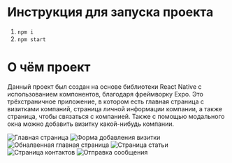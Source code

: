 # Инструкция для запуска проекта
1. `npm i`
2. `npm start`

# О чём проект
Данный проект был создан на основе библиотеки React Native с использованием компонентов, благодаря фреймворку Expo. Это трёхстраничное приложение, в котором есть главная страница с визитками компаний, страница личной информации компании, а также страница, чтобы связаться с компанией. Также с помощью модального окна можно добавить визитку какой-нибудь компании.

<image src="assets/img/1.jpg" alt="Главная страница">
<image src="assets/img/2.jpg" alt="Форма добавления визитки">
<image src="assets/img/3.jpg" alt="Обналвенная главная страница">
<image src="assets/img/4.jpg" alt="Страница статьи">
<image src="assets/img/5.jpg" alt="Страница контактов">
<image src="assets/img/6.jpg" alt="Отправка сообщения">